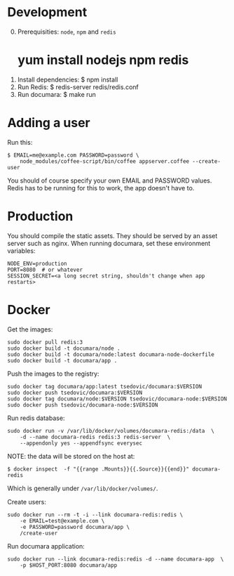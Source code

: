 # Development #

0. Prerequisities: `node`, `npm` and `redis`
    # yum install nodejs npm redis
1. Install dependencies:
    $ npm install
2. Run Redis:
    $ redis-server redis/redis.conf
3. Run documara:
    $ make run


# Adding a user #

Run this:

    $ EMAIL=me@example.com PASSWORD=password \
        node_modules/coffee-script/bin/coffee appserver.coffee --create-user

You should of course specify your own EMAIL and PASSWORD values. Redis has to
be running for this to work, the app doesn't have to.


# Production #

You should compile the static assets. They should be served by an asset server
such as nginx.  When running documara, set these environment variables:

    NODE_ENV=production
    PORT=8080  # or whatever
    SESSION_SECRET=<a long secret string, shouldn't change when app restarts>


# Docker #

Get the images:

    sudo docker pull redis:3
    sudo docker build -t documara/node .
    sudo docker build -t documara/node:latest documara-node-dockerfile
    sudo docker build -t documara/app .

Push the images to the registry:

    sudo docker tag documara/app:latest tsedovic/documara:$VERSION
    sudo docker push tsedovic/documara:$VERSION
    sudo docker tag documara/node:$VERSION tsedovic/documara-node:$VERSION
    sudo docker push tsedovic/documara-node:$VERSION

Run redis database:

    sudo docker run -v /var/lib/docker/volumes/documara-redis:/data  \
        -d --name documara-redis redis:3 redis-server  \
        --appendonly yes --appendfsync everysec

NOTE: the data will be stored on the host at:

    $ docker inspect  -f "{{range .Mounts}}{{.Source}}{{end}}" documara-redis

Which is generally under `/var/lib/docker/volumes/`.

Create users:

    sudo docker run --rm -t -i --link documara-redis:redis \
        -e EMAIL=test@example.com \
        -e PASSWORD=password documara/app \
        /create-user

Run documara application:

    sudo docker run --link documara-redis:redis -d --name documara-app  \
        -p $HOST_PORT:8080 documara/app
